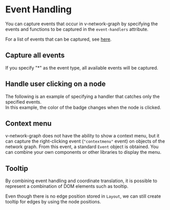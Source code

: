 # Event Handling

You can capture events that occur in v-network-graph by
specifying the events and functions to be captured in
the `event-handlers` attribute.

For a list of events that can be captured,
see [here](https://dash14.github.io/v-network-graph/reference.html#events-with-event-handler).

## Capture all events

If you specify "*" as the event type, all available events will
be captured.

<demo-tabs :use-data="true">
<template v-slot:demo>
  <DemoAllEvents />
</template>
<template v-slot:source>

  <<< @/.vitepress/components/08_event/01/AllEvents.vue{11-23,32}

</template>
<template v-slot:data>

  <<< @/.vitepress/components/08_event/01/data.ts

</template>
</demo-tabs>

## Handle user clicking on a node

The following is an example of specifying a handler that catches
only the specified events.  
In this example, the color of the badge changes when the node is
clicked.

<demo-tabs :use-data="true">
<template v-slot:demo>
  <DemoBadge />
</template>
<template v-slot:source>

  <<< @/.vitepress/components/08_event/02/Badge.vue{20-25,35}

</template>
<template v-slot:data>

  <<< @/.vitepress/components/08_event/02/data.ts

</template>
</demo-tabs>

## Context menu

v-network-graph does not have the ability to show a context menu,
but it can capture the right-clicking event (`"contextmenu"` event)
on objects of the network graph.
From this event, a standard `Event` object is obtained.
You can combine your own components or other libraries to display
the menu.

<demo-tabs :use-data="true" hint="Right-click on a node, edge, or background to pop up a context menu.">
<template v-slot:demo>
  <DemoContextMenu />
</template>
<template v-slot:source>

  <<< @/.vitepress/components/08_event/03/ContextMenu.vue{56-60}

</template>
<template v-slot:data>

  <<< @/.vitepress/components/08_event/03/data.ts

</template>
</demo-tabs>

## Tooltip

By combining event handling and coordinate translation, it is possible
to represent a combination of DOM elements such as tooltip.

<demo-tabs :use-data="true" hint="Hover the mouse over a node to display a tooltip.">
<template v-slot:demo>
  <DemoNodeTooltip />
</template>
<template v-slot:source>

  <<< @/.vitepress/components/08_event/04/NodeTooltip.vue{17-40}

</template>
<template v-slot:data>

  <<< @/.vitepress/components/08_event/04/data.ts

</template>
</demo-tabs>

Even though there is no edge position stored in `Layout`,
we can still create tooltip for edges by using the node positions. 

<demo-tabs :use-data="true" hint="Hover the mouse over an edge to display a tooltip.">
<template v-slot:demo>
  <DemoEdgeTooltip />
</template>
<template v-slot:source>

  <<< @/.vitepress/components/08_event/05/EdgeTooltip.vue{14-45}

</template>
<template v-slot:data>

  <<< @/.vitepress/components/08_event/05/data.ts

</template>
</demo-tabs>


<script setup>
import DemoAllEvents from '../.vitepress/components/08_event/01/AllEvents.vue'
import DemoBadge from '../.vitepress/components/08_event/02/Badge.vue'
import DemoContextMenu from '../.vitepress/components/08_event/03/ContextMenu.vue'
import DemoNodeTooltip from '../.vitepress/components/08_event/04/NodeTooltip.vue'
import DemoEdgeTooltip from '../.vitepress/components/08_event/05/EdgeTooltip.vue'
</script>
